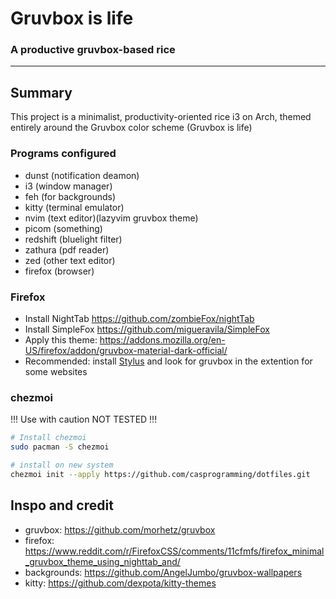 # Gruvbox is life

### A productive gruvbox-based rice

---

## Summary

This project is a minimalist, productivity-oriented rice i3 on Arch, themed entirely around the Gruvbox color scheme (Gruvbox is life)

### Programs configured
- dunst (notification deamon)
- i3 (window manager)
- feh (for backgrounds)
- kitty (terminal emulator)
- nvim (text editor)(lazyvim gruvbox theme)
- picom (something)
- redshift (bluelight filter)
- zathura (pdf reader)
- zed (other text editor)
- firefox (browser)


### Firefox
- Install NightTab https://github.com/zombieFox/nightTab
- Install SimpleFox https://github.com/migueravila/SimpleFox
- Apply this theme: https://addons.mozilla.org/en-US/firefox/addon/gruvbox-material-dark-official/
- Recommended: install [Stylus](https://addons.mozilla.org/nl/firefox/addon/styl-us/) and look for gruvbox in the extention for some websites
  
### chezmoi
!!! Use with caution NOT TESTED !!!
```bash
# Install chezmoi
sudo pacman -S chezmoi
```
```bash
# install on new system
chezmoi init --apply https://github.com/casprogramming/dotfiles.git
```
## Inspo and credit
- gruvbox: https://github.com/morhetz/gruvbox
- firefox: https://www.reddit.com/r/FirefoxCSS/comments/11cfmfs/firefox_minimal_gruvbox_theme_using_nighttab_and/
- backgrounds: https://github.com/AngelJumbo/gruvbox-wallpapers
- kitty: https://github.com/dexpota/kitty-themes
